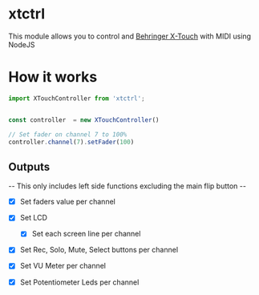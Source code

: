 # xtctrl
This module allows you to control and [Behringer X-Touch](https://www.behringer.com/product.html?modelCode=0808-AAD) with MIDI using NodeJS


# How it works
```ts
import XTouchController from 'xtctrl';


const controller  = new XTouchController()

// Set fader on channel 7 to 100%
controller.channel(7).setFader(100)
```

## Outputs
-- This only includes left side functions excluding the main flip button --
- [x] Set faders value per channel
- [x] Set LCD
    - [x] Set each screen line per channel
- [x] Set Rec, Solo, Mute, Select buttons per channel
- [x] Set VU Meter per channel
- [x] Set Potentiometer Leds per channel
 
 





 

 
 
 
 